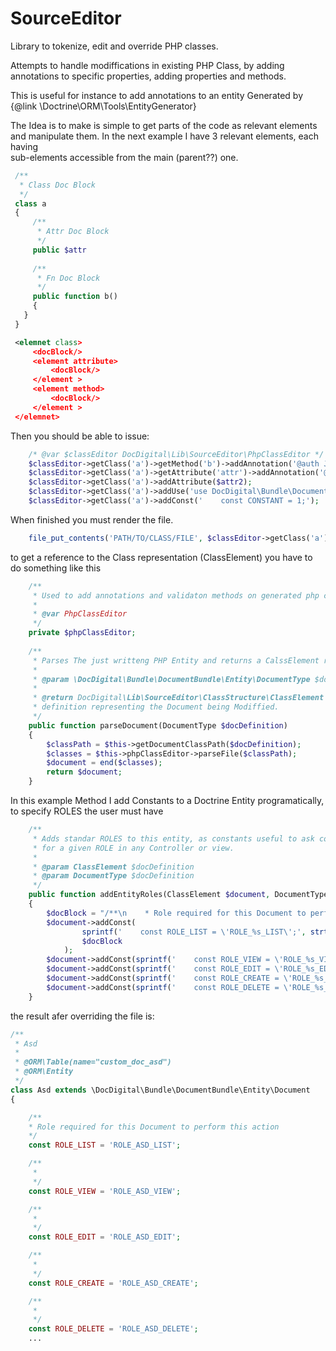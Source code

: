 SourceEditor
============

Library to tokenize, edit and override PHP classes.

Attempts to handle modiffications in existing PHP Class, by adding annotations
 to specific properties, adding properties and methods.
 
 This is useful for instance to add annotations to an entity Generated by 
 {@link \Doctrine\ORM\Tools\EntityGenerator}
 
 The Idea is to make is simple to get parts of the code as relevant elements and 
 manipulate them. In the next example I have 3 relevant elements, each having  
 sub-elements accessible from the main (parent??) one.
 
```php
 /**
  * Class Doc Block
  */
 class a
 {
     /**
      * Attr Doc Block
      */
     public $attr
     
     /**
      * Fn Doc Block
      */
     public function b()
     {
   }
 }
```
```XML
 <elemnet class>
     <docBlock/>
     <element attribute>
         <docBlock/>
     </element >
     <element method>
         <docBlock/>
     </element >
 </elemnet> 

```
 Then you should be able to issue: 
```php
    /* @var $classEditor DocDigital\Lib\SourceEditor\PhpClassEditor */
    $classEditor->getClass('a')->getMethod('b')->addAnnotation('@auth Juan Manuel Fernandez <juanmf@gmail.com>');
    $classEditor->getClass('a')->getAttribute('attr')->addAnnotation('@Assert\Choice(...)');
    $classEditor->getClass('a')->addAttribute($attr2);
    $classEditor->getClass('a')->addUse('use DocDigital\Bundle\DocumentBundle\DocumentGenerator\Annotation as DdMapping;');
    $classEditor->getClass('a')->addConst('    const CONSTANT = 1;');
```

When finished you must render the file.
```php
    file_put_contents('PATH/TO/CLASS/FILE', $classEditor->getClass('a')->render(false));
```

to get a reference to the Class representation (ClassElement) you have to do something like this

```php
    /**
     * Used to add annotations and validaton methods on generated php classes
     * 
     * @var PhpClassEditor 
     */
    private $phpClassEditor;
    
    /**
     * Parses The just writteng PHP Entity and returns a CalssElement representation.
     * 
     * @param \DocDigital\Bundle\DocumentBundle\Entity\DocumentType $docDefinition
     * 
     * @return DocDigital\Lib\SourceEditor\ClassStructure\ClassElement A class 
     * definition representing the Document being Modiffied.
     */
    public function parseDocument(DocumentType $docDefinition)
    {
        $classPath = $this->getDocumentClassPath($docDefinition);
        $classes = $this->phpClassEditor->parseFile($classPath);
        $document = end($classes);
        return $document;
    }
```

In this example Method I add Constants to a Doctrine Entity programatically, 
to specify ROLES the user must have

```php
    /**
     * Adds standar ROLES to this entity, as constants useful to ask consistently
     * for a given ROLE in any Controller or view.
     * 
     * @param ClassElement $docDefinition
     * @param DocumentType $docDefinition
     */
    public function addEntityRoles(ClassElement $document, DocumentType $docDefinition)
    {
        $docBlock = "/**\n    * Role required for this Document to perform this action\n    */";
        $document->addConst(
                sprintf('    const ROLE_LIST = \'ROLE_%s_LIST\';', strtoupper($docDefinition->getClassName())),
                $docBlock
            );
        $document->addConst(sprintf('    const ROLE_VIEW = \'ROLE_%s_VIEW\';', strtoupper($docDefinition->getClassName())));
        $document->addConst(sprintf('    const ROLE_EDIT = \'ROLE_%s_EDIT\';', strtoupper($docDefinition->getClassName())));
        $document->addConst(sprintf('    const ROLE_CREATE = \'ROLE_%s_CREATE\';', strtoupper($docDefinition->getClassName())));
        $document->addConst(sprintf('    const ROLE_DELETE = \'ROLE_%s_DELETE\';', strtoupper($docDefinition->getClassName())));
    }
```

the result afer overriding the file is:

```php
/**
 * Asd
 *
 * @ORM\Table(name="custom_doc_asd")
 * @ORM\Entity
 */
class Asd extends \DocDigital\Bundle\DocumentBundle\Entity\Document
{

    /**
    * Role required for this Document to perform this action
    */
    const ROLE_LIST = 'ROLE_ASD_LIST';

    /**
     *
     */
    const ROLE_VIEW = 'ROLE_ASD_VIEW';

    /**
     *
     */
    const ROLE_EDIT = 'ROLE_ASD_EDIT';

    /**
     *
     */
    const ROLE_CREATE = 'ROLE_ASD_CREATE';

    /**
     *
     */
    const ROLE_DELETE = 'ROLE_ASD_DELETE';
    ...
```
